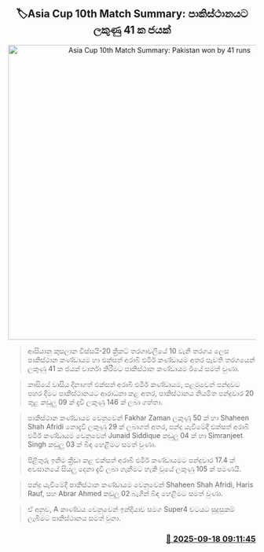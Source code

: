 <p align='center'><b><h2 align='center' title='Asia Cup 10th Match Summary: Pakistan won by 41 runs'>🏷Asia Cup 10th Match Summary: පාකිස්ථානයට ලකුණු 41 ක ජයක්</h2></b></p>
<p align='center'><img src='https://helakuru.sgp1.cdn.digitaloceanspaces.com/esana/images/lib/asia-cup-2025-n.jpg' width='600' alt='Asia Cup 10th Match Summary: Pakistan won by 41 runs'></p>

> ආසියානු කුසලාන විස්සයි-20 ක්‍රිකට් තරගාවලියේ 10 වැනි තරගය ලෙස පාකිස්ථාන කණ්ඩායම හා එක්සත් අරාබි එමීර් කණ්ඩායම අතර පැවති තරගයෙන් ලකුණු 41 ක ජයක් වාර්තා කිරීමට පාකිස්ථාන කණ්ඩායම ඊයේ සමත් වුණා.

> කාසියේ වාසිය දිනාගත් එක්සත් අරාබි එමීර් කණ්ඩායම, පළමුවෙන් පන්දුවට පහර දීමට පාකිස්ථානයට ආරාධනා කළ අතර, පාකිස්ථානය නියමිත පන්දුවාර 20 තුළ කඩුලු 09 ක් දැවී ලකුණු 146 ක් ලබා ගත්තා.

> පාකිස්ථාන කණ්ඩායම වෙනුවෙන් Fakhar Zaman ලකුණු 50 ක් හා Shaheen Shah Afridi නොදැවී ලකුණු 29 ක් ලබාගත් අතර, පන්දු යැවීමේදී එක්සත් අරාබි එමීර් කණ්ඩායම වෙනුවෙන් Junaid Siddique කඩුලු 04 ක් හා Simranjeet Singh කඩුලු 03 ක් බිඳ හෙළීමට සමත් වුණා.

> පිළිතුරු ඉනිම ක්‍රීඩා කළ එක්සත් අරාබි එමීර් කණ්ඩායමට පන්දුවාර 17.4 ක් අවසානයේ සියලු දෙනා දැවී ලබා ගැනීමට හැකි වූයේ ලකුණු 105 ක් පමණයි. 

> පන්දු යැවීමේදී පාකිස්ථාන කණ්ඩායම වෙනුවෙන් Shaheen Shah Afridi, Haris Rauf, සහ Abrar Ahmed කඩුලු 02 බැගින් බිඳ හෙළීමට සමත් වුණා.

> ඒ අනුව, A කාණ්ඩය වෙනුවෙන් ඉන්දියාව සමග Super4 වටයට සුදුසුකම් ලැබීමට පාකිස්ථානය සමත් වුනා.



<h3 align='right'><a href='https://www.helakuru.lk/esana/p/113733/'>📅 2025-09-18 09:11:45</a></h3>
